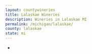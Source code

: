 ```yaml
---
layout: countywineries
title: Lalaskae Wineries
description: Wineries in Lalaskae MI
permalink: /michigan/lalaskae/
county: lalaskae
state: mi
---
```

-
